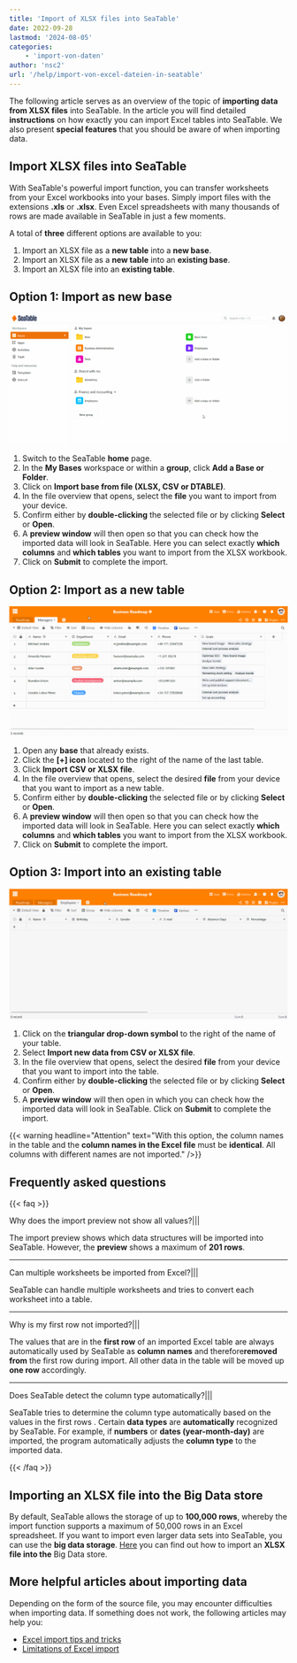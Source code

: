 ```yaml
---
title: 'Import of XLSX files into SeaTable'
date: 2022-09-28
lastmod: '2024-08-05'
categories:
    - 'import-von-daten'
author: 'nsc2'
url: '/help/import-von-excel-dateien-in-seatable'
---
```


The following article serves as an overview of the topic of **importing data from XLSX files** into SeaTable. In the article you will find detailed **instructions** on how exactly you can import Excel tables into SeaTable. We also present **special features** that you should be aware of when importing data.

## Import XLSX files into SeaTable

With SeaTable's powerful import function, you can transfer worksheets from your Excel workbooks into your bases. Simply import files with the extensions **.xls** or **.xlsx**. Even Excel spreadsheets with many thousands of rows are made available in SeaTable in just a few moments.

A total of **three** different options are available to you:

1. Import an XLSX file as a **new table** into a **new base**.
2. Import an XLSX file as a **new table** into an **existing base**.
3. Import an XLSX file into an **existing table**.

## Option 1: Import as new base

![Importing an Excel file as a new base](images/Import-einer-Excel-Datei-als-neue-Base.gif)

1. Switch to the SeaTable **home** page.
2. In the **My Bases** workspace or within a **group**, click **Add a Base or Folder**.
3. Click on **Import base from file (XLSX, CSV or DTABLE)**.
4. In the file overview that opens, select the **file** you want to import from your device.
5. Confirm either by **double-clicking** the selected file or by clicking **Select** or **Open**.
6. A **preview window** will then open so that you can check how the imported data will look in SeaTable. Here you can select exactly **which columns** and **which tables** you want to import from the XLSX workbook.
7. Click on **Submit** to complete the import.

## Option 2: Import as a new table

![Importing an Excel file as a new table](images/Import-einer-Excel-Datei-als-neue-Tabelle.gif)

1. Open any **base** that already exists.
2. Click the **\[+\] icon** located to the right of the name of the last table.
3. Click **Import CSV or XLSX file**.
4. In the file overview that opens, select the desired **file** from your device that you want to import as a new table.
5. Confirm either by **double-clicking** the selected file or by clicking **Select** or **Open**.
6. A **preview window** will then open so that you can check how the imported data will look in SeaTable. Here you can select exactly **which columns** and **which tables** you want to import from the XLSX workbook.
7. Click on **Submit** to complete the import.

## Option 3: Import into an existing table

![Importing an Excel table into an existing table](images/Import-einer-Excel-Tabelle-in-eine-bestehende-Tabelle.gif)

1. Click on the **triangular drop-down symbol** to the right of the name of your table.
2. Select **Import new data from CSV or XLSX file**.
3. In the file overview that opens, select the desired **file** from your device that you want to import into the table.
4. Confirm either by **double-clicking** the selected file or by clicking **Select** or **Open**.
5. A **preview window** will then open in which you can check how the imported data will look in SeaTable. Click on **Submit** to complete the import.

{{< warning  headline="Attention"  text="With this option, the column names in the table and the **column names in the Excel file** must be **identical**. All columns with different names are not imported." />}}

## Frequently asked questions

{{< faq >}}

Why does the import preview not show all values?|||

The import preview shows which data structures will be imported into SeaTable. However, the **preview** shows a maximum of **201 rows**.

---

Can multiple worksheets be imported from Excel?|||

SeaTable can handle multiple worksheets and tries to convert each worksheet into a table.

---

Why is my first row not imported?|||

The values that are in the **first row** of an imported Excel table are always automatically used by SeaTable as **column names** and therefore**removed from** the first row during import. All other data in the table will be moved up **one row** accordingly.

---

Does SeaTable detect the column type automatically?|||

SeaTable tries to determine the column type automatically based on the values in the first rows . Certain **data types** are **automatically** recognized by SeaTable. For example, if **numbers** or **dates (year-month-day)** are imported, the program automatically adjusts the **column type** to the imported data.

{{< /faq >}}

## Importing an XLSX file into the Big Data store

By default, SeaTable allows the storage of up to **100,000 rows**, whereby the import function supports a maximum of 50,000 rows in an Excel spreadsheet. If you want to import even larger data sets into SeaTable, you can use the **big data storage**. [Here](https://seatable.io/en/docs/big-data/eine-excel-tabelle-ins-big-data-backend-importieren/) you can find out how to import an **XLSX file into the** Big Data store.

## More helpful articles about importing data

Depending on the form of the source file, you may encounter difficulties when importing data. If something does not work, the following articles may help you:

- [Excel import tips and tricks](https://seatable.io/en/docs/import-von-daten/tipps-und-tricks-beim-import-von-csv-oder-xlsx-dateien/)
- [Limitations of Excel import](https://seatable.io/en/docs/import-von-daten/limitationen-beim-csv-excel-import/)
